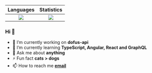 Languages             |  Statistics
:-------------------------:|:-------------------------:
![](https://github-readme-stats.vercel.app/api/top-langs/?username=cornayy&show_icons=true&bg_color=40,E0624B,733e77&title_color=ffffff&text_color=ffffff&icon_color=ffffff&layout=compact)  |  ![](https://github-readme-stats.vercel.app/api?username=cornayy&show_icons=true&bg_color=40,E0624B,733e77&title_color=ffffff&text_color=ffffff&icon_color=ffffff)

###     Hi 👋

- 🔭 I’m currently working on **dofus-api**
- 🌱 I’m currently learning **TypeScript, Angular, React and GraphQL**
- 💬 Ask me about **anything**
- ⚡ Fun fact **cats > dogs**
- 📫 How to reach me [**email**](mailto:corneeggebeen@outlook.com)
